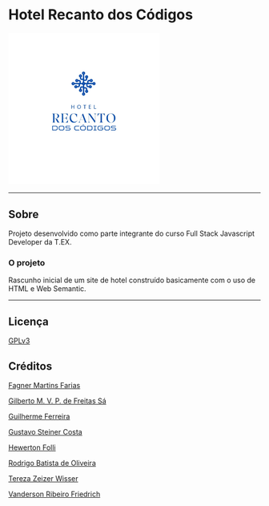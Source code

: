 # Hotel Recanto dos Códigos

<img src="public/images/Logo%20Hotel.jpeg" width="60%" alt="Logo Hotel Recanto dos Códigos"/>

---
## Sobre
Projeto desenvolvido como parte integrante do curso Full Stack Javascript Developer da T.EX.

### O projeto
Rascunho inicial de um site de hotel construído basicamente com o uso de HTML e Web Semantic. 

---
## Licença
[GPLv3](https://choosealicense.com/licenses/gpl-3.0/)


## Créditos
[Fagner Martins Farias](https://github.com/ffagner)

[Gilberto M. V. P. de Freitas Sá](https://github.com/Gibasa)

[Guilherme Ferreira](https://github.com/devguiferreira)

[Gustavo Steiner Costa](https://github.com/GustaSteiner)

[Hewerton Folli](https://github.com/hewertonfl)

[Rodrigo Batista de Oliveira]()

[Tereza Zeizer Wisser](https://github.com/Tetezw)

[Vanderson Ribeiro Friedrich]()


